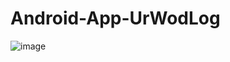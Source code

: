 # Android-App-UrWodLog







![image](https://user-images.githubusercontent.com/51094689/59883923-d70d3580-9373-11e9-99b6-f64d247f05ab.png)
